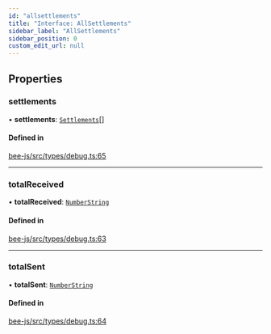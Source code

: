 ```yaml
---
id: "allsettlements"
title: "Interface: AllSettlements"
sidebar_label: "AllSettlements"
sidebar_position: 0
custom_edit_url: null
---
```


## Properties

### settlements

• **settlements**: [`Settlements`](settlements.md)[]

#### Defined in

[bee-js/src/types/debug.ts:65](https://github.com/ethersphere/bee-js/blob/5b112bf/src/types/debug.ts#L65)

___

### totalReceived

• **totalReceived**: [`NumberString`](../types/numberstring.md)

#### Defined in

[bee-js/src/types/debug.ts:63](https://github.com/ethersphere/bee-js/blob/5b112bf/src/types/debug.ts#L63)

___

### totalSent

• **totalSent**: [`NumberString`](../types/numberstring.md)

#### Defined in

[bee-js/src/types/debug.ts:64](https://github.com/ethersphere/bee-js/blob/5b112bf/src/types/debug.ts#L64)
